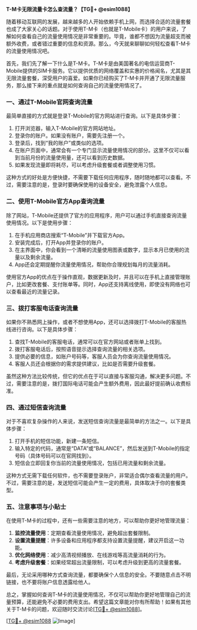 **T-M卡无限流量卡怎么查流量？【TG💪+ @esim1088】**

随着移动互联网的发展，越来越多的人开始依赖手机上网，而选择合适的流量套餐也成了大家关心的话题。对于使用T-M卡（也就是T-Mobile卡）的用户来说，了解如何查看自己的流量使用情况是非常重要的。毕竟，谁都不想因为流量超支而被额外收费，或者错过重要的信息和资源。那么，今天就来聊聊如何轻松查看T-M卡的流量使用情况吧。

首先，我们先了解一下什么是T-M卡。T-M卡是由美国著名的电信运营商T-Mobile提供的SIM卡服务。它以提供优质的网络覆盖和实惠的价格闻名，尤其是其无限流量套餐，深受用户的喜爱。如果你已经购买了T-M卡并开通了无限流量服务，那么接下来的重点就是如何查询自己的流量使用情况了。

### **一、通过T-Mobile官网查询流量**

最简单直接的方式就是登录T-Mobile的官方网站进行查询。以下是具体步骤：

1. 打开浏览器，输入T-Mobile的官方网站地址。
2. 登录你的账户。如果没有账户，需要先注册一个。
3. 登录后，找到“我的账户”或类似的选项。
4. 在账户页面中，通常会有一个专门显示流量使用情况的部分。这里不仅可以看到当前月份的流量使用量，还可以看到历史数据。
5. 如果发现流量即将耗尽，可以考虑升级套餐或者调整使用习惯。

这种方式的好处是方便快捷，不需要下载任何应用程序，随时随地都可以查看。不过，需要注意的是，登录时要确保使用的设备安全，避免泄露个人信息。

### **二、使用T-Mobile官方App查询流量**

除了网站，T-Mobile还提供了官方的应用程序，用户可以通过手机直接查询流量使用情况。以下是使用步骤：

1. 在手机应用商店搜索“T-Mobile”并下载官方App。
2. 安装完成后，打开App并登录你的账户。
3. 在主界面中，你会看到一个清晰的流量使用图表或数字，显示本月已使用的流量以及剩余流量。
4. App还会定期提醒你流量使用情况，帮助你合理规划每月的流量消耗。

使用官方App的优点在于操作直观，数据更新及时，并且可以在手机上直接管理账户，比如更改套餐、支付账单等。同时，App还支持离线使用，即使没有网络也可以查看最近的流量记录。

### **三、拨打客服电话查询流量**

如果你不熟悉网上操作，或者不想使用App，还可以选择拨打T-Mobile的客服热线进行咨询。以下是具体步骤：

1. 查找T-Mobile的客服电话，通常可以在官方网站或者账单上找到。
2. 拨打客服电话后，按照语音提示选择查询流量的相关选项。
3. 提供必要的信息，如账户号码等，客服人员会为你查询流量使用情况。
4. 客服人员还会根据你的需求提供建议，比如是否需要升级套餐。

虽然这种方法比较传统，但它的优点在于可以直接与客服沟通，解决更多问题。不过，需要注意的是，拨打国际电话可能会产生额外费用，因此最好提前确认收费标准。

### **四、通过短信查询流量**

对于不喜欢复杂操作的人来说，发送短信查询流量是最简单的方法之一。以下是具体步骤：

1. 打开手机的短信功能，新建一条短信。
2. 输入特定的代码，通常是“DATA”或“BALANCE”，然后发送到T-Mobile的指定号码（具体号码可以在官网找到）。
3. 短信会立即回复你当前的流量使用情况，包括已用流量和剩余流量。

这种方式无需下载任何软件，也不需要登录账户，非常适合偶尔查看流量的用户。不过，需要注意的是，发送短信可能会产生一定的费用，具体取决于你的套餐类型。

### **五、注意事项与小贴士**

在使用T-M卡的过程中，还有一些需要注意的地方，可以帮助你更好地管理流量：

1. **监控流量使用**：定期查看流量使用情况，避免超出套餐限制。
2. **设置流量提醒**：许多设备和应用程序都支持设置流量提醒，建议开启这一功能。
3. **优化网络使用**：减少高清视频播放、在线游戏等高流量消耗的行为。
4. **考虑升级套餐**：如果经常超出流量限制，可以考虑升级到更高的流量套餐。

最后，无论采用哪种方式查询流量，都要确保个人信息的安全。不要随意点击不明链接，也不要将账户信息透露给他人。

总之，掌握如何查询T-M卡的流量使用情况，不仅可以帮助你更好地管理自己的流量预算，还能避免不必要的费用支出。希望这篇文章能对你有所帮助！如果有其他关于T-M卡的问题，欢迎随时交流讨论[[TG💪+ @esim1088](https://t.me/s/esim1088)]。

[[TG💪+ @esim1088](https://t.me/s/esim1088) ![Image](https://i.postimg.cc/4NQfJmqS/Snipaste-2025-05-13-00-14-12.png)]